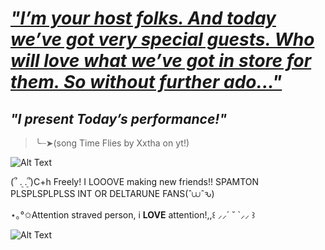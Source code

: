# [_*"I’m your host folks. And today we’ve got very special guests. Who will love what we’ve got in store for them. So without further ado..."*_](https://www.youtube.com/watch?v=ApDhQlVNA-A&list=RDApDhQlVNA-A&start_radio=1)
##                                                 _*"I present Today’s performance!"*_
>╰┈➤(song Time Flies by Xxtha on yt!)

![Alt Text](https://i.pinimg.com/736x/26/ec/9b/26ec9b809148edc1cf88b5a169c81277.jpg)

(՞ ܸ. .ܸ՞)C+h Freely! I LOOOVE making new friends!! SPAMTON PLSPLSPLPLSS INT OR DELTARUNE FANS(ˆ⩊ˆԅ)

 ⋆｡°✩Attention straved person, i **LOVE** attention!,,꒰ ⸝⸝´ ˘ `⸝⸝ ꒱

![Alt Text](https://i.pinimg.com/736x/08/ff/8b/08ff8b3221cce7ffefbee8565a5dc052.jpg)

